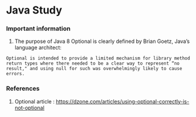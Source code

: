 # Java Study


### Important information

1. The purpose of Java 8 Optional is clearly defined by Brian Goetz, Java’s language architect:
  ```
  Optional is intended to provide a limited mechanism for library method return types where there needed to be a clear way to represent “no result," and using null for such was overwhelmingly likely to cause errors.
  ```


### References

1. Optional article : https://dzone.com/articles/using-optional-correctly-is-not-optional

